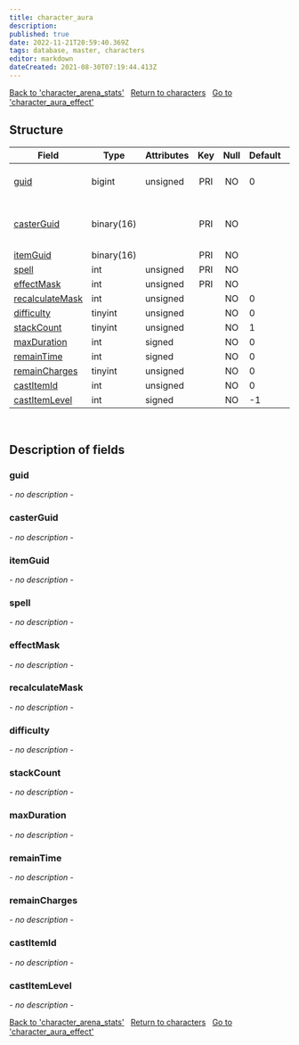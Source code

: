 ```yaml
---
title: character_aura
description: 
published: true
date: 2022-11-21T20:59:40.369Z
tags: database, master, characters
editor: markdown
dateCreated: 2021-08-30T07:19:44.413Z
---
```


<a href="https://trinitycore.info/en/database/master/characters/character_arena_stats" class="mt-5 v-btn v-btn--depressed v-btn--flat v-btn--outlined theme--light v-size--default darkblue--text text--lighten-3"><span class="v-btn__content"><i aria-hidden="true" class="v-icon notranslate v-icon--left mdi mdi-arrow-left theme--light"></i><span>Back to 'character_arena_stats'</span></span></a>&nbsp;&nbsp;&nbsp;<a href="https://trinitycore.info/en/database/master/characters/home" class="mt-5 v-btn v-btn--depressed v-btn--flat v-btn--outlined theme--light v-size--default darkblue--text text--lighten-3"><span class="v-btn__content"><i aria-hidden="true" class="v-icon notranslate v-icon--left mdi mdi-home-outline theme--light"></i><span>Return to characters</span></span></a>&nbsp;&nbsp;&nbsp;<a href="https://trinitycore.info/en/database/master/characters/character_aura_effect" class="mt-5 v-btn v-btn--depressed v-btn--flat v-btn--outlined theme--light v-size--default darkblue--text text--lighten-3"><span class="v-btn__content"><span>Go to 'character_aura_effect'</span><i aria-hidden="true" class="v-icon notranslate v-icon--right mdi mdi-arrow-right theme--light"></i></span></a>

## Structure

| Field | Type | Attributes | Key | Null | Default | Extra | Comment |
| --- | --- | --- | :---: | :---: | --- | --- | --- |
| [guid](#guid) | bigint | unsigned | PRI | NO | 0 |  | Global Unique Identifier |
| [casterGuid](#casterguid) | binary(16) |  | PRI | NO |  |  | Full Global Unique Identifier |
| [itemGuid](#itemguid) | binary(16) |  | PRI | NO |  |  |  |
| [spell](#spell) | int | unsigned | PRI | NO |  |  |  |
| [effectMask](#effectmask) | int | unsigned | PRI | NO |  |  |  |
| [recalculateMask](#recalculatemask) | int | unsigned |  | NO | 0 |  |  |
| [difficulty](#difficulty) | tinyint | unsigned |  | NO | 0 |  |  |
| [stackCount](#stackcount) | tinyint | unsigned |  | NO | 1 |  |  |
| [maxDuration](#maxduration) | int | signed |  | NO | 0 |  |  |
| [remainTime](#remaintime) | int | signed |  | NO | 0 |  |  |
| [remainCharges](#remaincharges) | tinyint | unsigned |  | NO | 0 |  |  |
| [castItemId](#castitemid) | int | unsigned |  | NO | 0 |  |  |
| [castItemLevel](#castitemlevel) | int | signed |  | NO | -1 |  |  |
&nbsp;
## Description of fields

### guid
*- no description -*
&nbsp;

### casterGuid
*- no description -*
&nbsp;

### itemGuid
*- no description -*
&nbsp;

### spell
*- no description -*
&nbsp;

### effectMask
*- no description -*
&nbsp;

### recalculateMask
*- no description -*
&nbsp;

### difficulty
*- no description -*
&nbsp;

### stackCount
*- no description -*
&nbsp;

### maxDuration
*- no description -*
&nbsp;

### remainTime
*- no description -*
&nbsp;

### remainCharges
*- no description -*
&nbsp;

### castItemId
*- no description -*
&nbsp;

### castItemLevel
*- no description -*
&nbsp;

<a href="https://trinitycore.info/en/database/master/characters/character_arena_stats" class="mt-5 v-btn v-btn--depressed v-btn--flat v-btn--outlined theme--light v-size--default darkblue--text text--lighten-3"><span class="v-btn__content"><i aria-hidden="true" class="v-icon notranslate v-icon--left mdi mdi-arrow-left theme--light"></i><span>Back to 'character_arena_stats'</span></span></a>&nbsp;&nbsp;&nbsp;<a href="https://trinitycore.info/en/database/master/characters/home" class="mt-5 v-btn v-btn--depressed v-btn--flat v-btn--outlined theme--light v-size--default darkblue--text text--lighten-3"><span class="v-btn__content"><i aria-hidden="true" class="v-icon notranslate v-icon--left mdi mdi-home-outline theme--light"></i><span>Return to characters</span></span></a>&nbsp;&nbsp;&nbsp;<a href="https://trinitycore.info/en/database/master/characters/character_aura_effect" class="mt-5 v-btn v-btn--depressed v-btn--flat v-btn--outlined theme--light v-size--default darkblue--text text--lighten-3"><span class="v-btn__content"><span>Go to 'character_aura_effect'</span><i aria-hidden="true" class="v-icon notranslate v-icon--right mdi mdi-arrow-right theme--light"></i></span></a>
